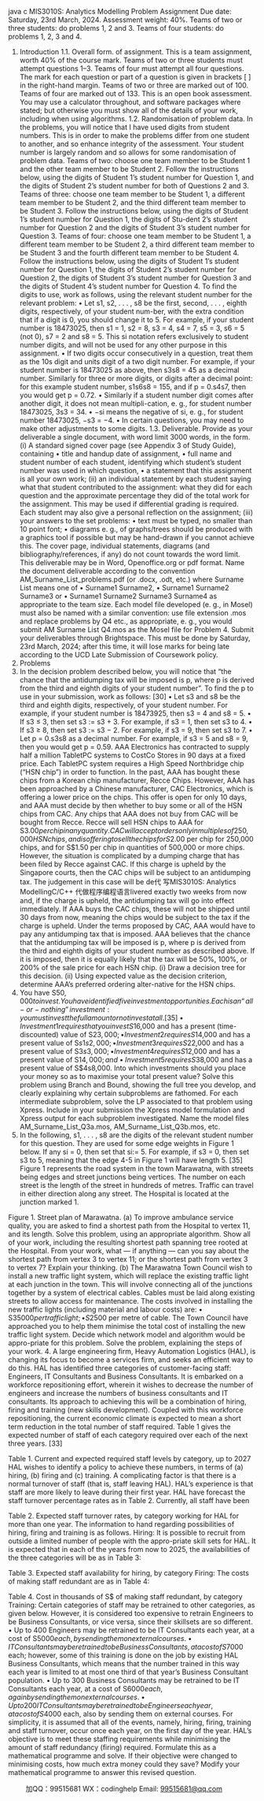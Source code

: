 java c
MIS3010S: Analytics Modelling
Problem Assignment
Due date: Saturday, 23rd March, 2024.
Assessment weight: 40%.
Teams of two or three students: do problems 1, 2 and 3.
Teams of four students: do problems 1, 2, 3 and 4.
1. Introduction
1.1. Overall form. of assignment. This is a team assignment, worth 40% of the course mark.
Teams of two or three students must attempt questions 1–3. Teams of four must attempt all four questions. The mark for each question or part of a question is given in brackets [ ] in the right-hand margin. Teams of two or three are marked out of 100. Teams of four are marked out of 133.
This is an open book assessment. You may use a calculator throughout, and software packages where stated; but otherwise you must show all of the details of your work, including when using algorithms.
1.2. Randomisation of problem data. In the problems, you will notice that I have used digits from student numbers. This is in order to make the problems differ from one student to another, and so enhance integrity of the assessment. Your student number is largely random and so allows for some randomisation of problem data.
Teams of two: choose one team member to be Student 1 and the other team member to be Student 2. Follow the instructions below, using the digits of Student 1’s student number for Question 1, and the digits of Student 2’s student number for both of Questions 2 and 3.
Teams of three: choose one team member to be Student 1, a different team member to be Student 2, and the third different team member to be Student 3. Follow the instructions below, using the digits of Student 1’s student number for Question 1, the digits of Stu-dent 2’s student number for Question 2 and the digits of Student 3’s student number for Question 3.
Teams of four: choose one team member to be Student 1, a different team member to be Student 2, a third different team member to be Student 3 and the fourth different team member to be Student 4. Follow the instructions below, using the digits of Student 1’s student number for Question 1, the digits of Student 2’s student number for Question 2, the digits of Student 3’s student number for Question 3 and the digits of Student 4’s student number for Question 4.
To find the digits to use, work as follows, using the relevant student number for the relevant problem:
• Let s1, s2, . . . , s8 be the first, second, . . . , eighth digits, respectively, of your student num-ber, with the extra condition that if a digit is 0, you should change it to 5. For example, if your student number is 18473025, then s1 = 1, s2 = 8, s3 = 4, s4 = 7, s5 = 3, s6 = 5 (not 0), s7 = 2 and s8 = 5. This si notation refers exclusively to student number digits, and will not be used for any other purpose in this assignment.
• If two digits occur consecutively in a question, treat them as the 10s digit and units digit of a two digit number. For example, if your student number is 18473025 as above, then s3s8 = 45 as a decimal number. Similarly for three or more digits, or digits after a decimal point: for this example student number, s1s6s8 = 155, and if p = 0.s4s7, then you would get p = 0.72.
• Similarly if a student number digit comes after another digit, it does not mean multipli-cation, e. g., for student number 18473025, 3s3 = 34.
• −si means the negative of si, e. g., for student number 18473025, −s3 = −4.
• In certain questions, you may need to make other adjustments to some digits.
1.3. Deliverable. Provide as your deliverable a single document, with word limit 3000 words, in the form.
(i) A standard signed cover page (see Appendix 3 of Study Guide), containing
• title and handup date of assignment,
• full name and student number of each student, identifying which student’s student number was used in which question,
• a statement that this assignment is all your own work;
(ii) an individual statement by each student saying what that student contributed to the assignment: what they did for each question and the approximate percentage they did of the total work for the assignment. This may be used if differential grading is required. Each student may also give a personal reflection on the assignment;
(iii) your answers to the set problems:
• text must be typed, no smaller than 10 point font;
• diagrams e. g., of graphs/trees should be produced with a graphics tool if possible but may be hand-drawn if you cannot achieve this.
The cover page, individual statements, diagrams (and bibliography/references, if any) do not count towards the word limit. This deliverable may be in Word, Openoffice.org or pdf format.
Name the document deliverable according to the convention
AM_Surname_List_problems.pdf (or .docx, .odt, etc.)
where Surname List means one of
• Surname1 Surname2,
• Surname1 Surname2 Surname3 or
• Surname1 Surname2 Surname3 Surname4
as appropriate to the team size. Each model file developed (e. g., in Mosel) must also be named with a similar convention: use file extension .mos and replace problems by Q4 etc., as appropriate, e. g., you would submit AM Surname List Q4.mos as the Mosel file for Problem 4.
Submit your deliverables through Brightspace. This must be done by Saturday, 23rd March, 2024; after this time, it will lose marks for being late according to the UCD Late Submission of Coursework policy.
2. Problems
1. In the decision problem described below, you will notice that “the chance that the antidumping tax will be imposed is p, where p is derived from the third and eighth digits of your student number”. To find the p to use in your submission, work as follows:                                                                                                          [30]
• Let s3 and s8 be the third and eighth digits, respectively, of your student number. For example, if your student number is 18473925, then s3 = 4 and s8 = 5.
• If s3 ≤ 3, then set s3 := s3 + 3. For example, if s3 = 1, then set s3 to 4.
• If s3 ≥ 8, then set s3 := s3 − 2. For example, if s3 = 9, then set s3 to 7.
• Let p = 0.s3s8 as a decimal number. For example, if s3 = 5 and s8 = 9, then you would get p = 0.59.
AAA Electronics has contracted to supply half a million TabletPC systems to CostCo Stores in 90 days at a fixed price. Each TabletPC system requires a High Speed Northbridge chip (“HSN chip”) in order to function. In the past, AAA has bought these chips from a Korean chip manufacturer, Recce Chips. However, AAA has been approached by a Chinese manufacturer, CAC Electronics, which is offering a lower price on the chips. This offer is open for only 10 days, and AAA must decide by then whether to buy some or all of the HSN chips from CAC.
Any chips that AAA does not buy from CAC will be bought from Recce. Recce will sell HSN chips to AAA for S$3.00 per chip in any quantity. CAC will accept orders only in multiples of 250,000 HSN chips, and is offering to sell the chips for S$2.00 per chip for 250,000 chips, and for S$1.50 per chip in quantities of 500,000 or more chips.
However, the situation is complicated by a dumping charge that has been filed by Recce against CAC. If this charge is upheld by the Singapore courts, then the CAC chips will be subject to an antidumping tax. The judgement in this case will be de代 写MIS3010S: Analytics ModellingC/C++
代做程序编程语言livered exactly two weeks from now and, if the charge is upheld, the antidumping tax will go into effect immediately. If AAA buys the CAC chips, these will not be shipped until 30 days from now, meaning the chips would be subject to the tax if the charge is upheld. Under the terms proposed by CAC, AAA would have to pay any antidumping tax that is imposed.
AAA believes that the chance that the antidumping tax will be imposed is p, where p is derived from the third and eighth digits of your student number as described above. If it is imposed, then it is equally likely that the tax will be 50%, 100%, or 200% of the sale price for each HSN chip.
(i) Draw a decision tree for this decision.
(ii) Using expected value as the decision criterion, determine AAA’s preferred ordering alter-native for the HSN chips.
2. You have S$50,000 to invest. You have identified five investment opportunities. Each is an “all-or-nothing” investment: you must invest the full amount or not invest at all.                             [35]
• Investment 1 requires that you invest S$16,000 and has a present (time-discounted) value of S$23,000;
• Investment 2 requires S$14,000 and has a present value of S$s1s2,000;
• Investment 3 requires S$22,000 and has a present value of S$3s3,000;
• Investment 4 requires S$12,000 and has a present value of S$14,000; and
• Investment 5 requires S$38,000 and has a present value of S$4s8,000.
Into which investments should you place your money so as to maximise your total present value?
Solve this problem using Branch and Bound, showing the full tree you develop, and clearly explaining why certain subproblems are fathomed. For each intermediate subproblem, solve the LP associated to that problem using Xpress. Include in your submission the Xpress model formulation and Xpress output for each subproblem investigated. Name the model files AM_Surname_List_Q3a.mos, AM_Surname_List_Q3b.mos, etc.
3. In the following, s1, . . . , s8 are the digits of the relevant student number for this question. They are used for some edge weights in Figure 1 below. If any si = 0, then set that si:= 5. For example, if s3 = 0, then set s3 to 5, meaning that the edge 4-5 in Figure 1 will have length 5.                      [35]
Figure 1 represents the road system in the town Marawatna, with streets being edges and street junctions being vertices. The number on each street is the length of the street in hundreds of metres. Traffic can travel in either direction along any street. The Hospital is located at the junction marked 1.

Figure 1. Street plan of Marawatna.
(a) To improve ambulance service quality, you are asked to find a shortest path from the Hospital to vertex 11, and its length. Solve this problem, using an appropriate algorithm. Show all of your work, including the resulting shortest path spanning tree rooted at the Hospital.
From your work, what — if anything — can you say about the shortest path from vertex 3 to vertex 11; or the shortest path from vertex 3 to vertex 7? Explain your thinking.
(b) The Marawatna Town Council wish to install a new traffic light system, which will replace the existing traffic light at each junction in the town. This will involve connecting all of the junctions together by a system of electrical cables. Cables must be laid along existing streets to allow access for maintenance. The costs involved in installing the new traffic lights (including material and labour costs) are:
• S$35000 per traffic light;
• S$2500 per metre of cable.
The Town Council have approached you to help them minimise the total cost of installing the new traffic light system. Decide which network model and algorithm would be appro-priate for this problem. Solve the problem, explaining the steps of your work.
4. A large engineering firm, Heavy Automation Logistics (HAL), is changing its focus to become a services firm, and seeks an efficient way to do this. HAL has identified three categories of customer-facing staff: Engineers, IT Consultants and Business Consultants. It is embarked on a workforce repositioning effort, wherein it wishes to decrease the number of engineers and increase the numbers of business consultants and IT consultants. Its approach to achieving this will be a combination of hiring, firing and training (new skills development). Coupled with this workforce repositioning, the current economic climate is expected to mean a short term reduction in the total number of staff required. Table 1 gives the expected number of staff of each category required over each of the next three years.                      [33]

Table 1. Current and expected required staff levels by category, up to 2027
HAL wishes to identify a policy to achieve these numbers, in terms of (a) hiring, (b) firing and (c) training.
A complicating factor is that there is a normal turnover of staff (that is, staff leaving HAL). HAL’s experience is that staff are more likely to leave during their first year. HAL have forecast the staff turnover percentage rates as in Table 2. Currently, all staff have been

Table 2. Expected staff turnover rates, by category
working for HAL for more than one year.
The information to hand regarding possibilities of hiring, firing and training is as follows.
Hiring: It is possible to recruit from outside a limited number of people with the appro-priate skill sets for HAL. It is expected that in each of the years from now to 2025, the availabilities of the three categories will be as in Table 3:

Table 3. Expected staff availability for hiring, by category
Firing: The costs of making staff redundant are as in Table 4:

Table 4. Cost in thousands of S$ of making staff redundant, by category
Training: Certain categories of staff may be retrained to other categories, as given below.
However, it is considered too expensive to retrain Engineers to be Business Consultants, or vice versa, since their skillsets are so different.
• Up to 400 Engineers may be retrained to be IT Consultants each year, at a cost of S$5000 each, by sending them on external courses.
• IT Consultants may be retrained to be Business Consultants, at a cost of S$7000 each; however, some of this training is done on the job by existing HAL Business Consultants, which means that the number trained in this way each year is limited to at most one third of that year’s Business Consultant population.
• Up to 300 Business Consultants may be retrained to be IT Consultants each year, at a cost of S$6000 each, again by sending them on external courses.
• Up to 200 IT Consultants may be retrained to be Engineers each year, at a cost of S$4000 each, also by sending them on external courses.
For simplicity, it is assumed that all of the events, namely, hiring, firing, training and staff turnover, occur once each year, on the first day of the year.
HAL’s objective is to meet these staffing requirements while minimising the amount of staff redundancy (firing) required. Formulate this as a mathematical programme and solve.
If their objective were changed to minimising costs, how much extra money could they save?       Modify your mathematical programme to answer this revised question.









         
加QQ：99515681  WX：codinghelp  Email: 99515681@qq.com
